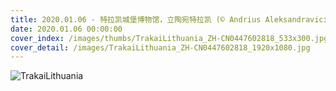 ```yaml
---
title: 2020.01.06 - 特拉凯城堡博物馆，立陶宛特拉凯 (© Andrius Aleksandravicius/Alamy)
date: 2020.01.06 00:00:00
cover_index: /images/thumbs/TrakaiLithuania_ZH-CN0447602818_533x300.jpg
cover_detail: /images/TrakaiLithuania_ZH-CN0447602818_1920x1080.jpg
---
```


![TrakaiLithuania](/images/TrakaiLithuania_ZH-CN0447602818_1920x1080.jpg)
